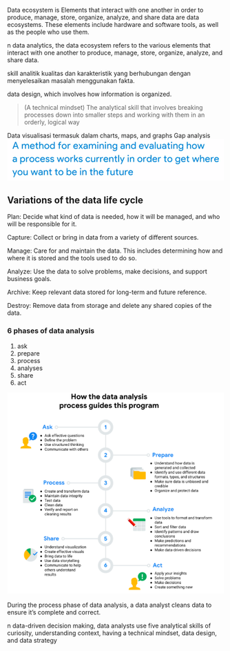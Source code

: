 Data ecosystem is Elements that interact with one another in order to produce, manage, store, organize, analyze, and share data are data ecosystems. These elements include hardware and software tools, as well as the people who use them. 

n data analytics, the data ecosystem refers to the various elements that interact with one another to produce, manage, store, organize, analyze, and share data.

skill analitik 
kualitas dan karakteristik yang berhubungan dengan menyelesaikan masalah menggunakan fakta. 

data design, which involves how information is organized. 

>(A technical mindset) The analytical skill that involves breaking processes down into smaller steps and working with them in an orderly, logical way

Data visualisasi termasuk dalam charts, maps, and graphs
Gap analysis
![bbbf8fbe52e7590cc58edbcaaa0a8fb9.png](../../../_resources/bbbf8fbe52e7590cc58edbcaaa0a8fb9.png)

## Variations of the data life cycle
Plan: Decide what kind of data is needed, how it will be managed, and who will be responsible for it.

Capture: Collect or bring in data from a variety of different sources.

Manage: Care for and maintain the data. This includes determining how and where it is stored and the tools used to do so.

Analyze: Use the data to solve problems, make decisions, and support business goals.

Archive: Keep relevant data stored for long-term and future reference.

Destroy: Remove data from storage and delete any shared copies of the data.

### 6 phases of data analysis
1. ask
2. prepare
3. process
4. analyses
5. share
6. act


![734e5219d63e3d9fe13817e63414cfb3.png](../../../_resources/734e5219d63e3d9fe13817e63414cfb3.png)

During the process phase of data analysis, a data analyst cleans data to ensure it’s complete and correct.

n data-driven decision making, data analysts use five analytical skills of curiosity, understanding context, having a technical mindset, data design, and data strategy